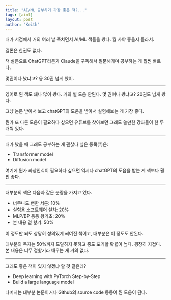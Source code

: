 ```yaml
---
title: "AI/ML 공부하기 가장 좋은 책?..."
tags: [aiml]
layout: post
author: "Keith"
---
```


내가 서점에서 거의 여러 날 죽치면서 AI/ML 책들을 봤다. 뭘 사야 좋을지 몰라서.

결론은 한권도 없다. 

책 살돈으로 ChatGPT라든가 Claude을 구독해서 질문해가며 공부하는 게 훨씬 빠르다.

몇권이나 봤냐고? 응 30권 넘게 봤어.

----

영어로 된 책도 꽤나 많이 봤다. 거의 별 도움 안된다. 몇 권이나 봤냐고? 20권도 넘게 봤다.

그냥 논문 받아서 보고 chatGPT의 도움을 받아서 실험해보는 게 가장 좋다.

뭔가 또 다른 도움이 필요하다 싶으면 유튜브를 찾아보면 그래도 쓸만한 강좌들이 한 두 개씩 있다.

-----

내가 봤을 때 그래도 공부하는 게 괜찮다 싶은 종목(?)은:

- Transformer model
- Diffusion model

여기에 뭔가 화상인식이 필요하다 싶으면 역시나 chatGPT의 도움을 받는 게 책보다 훨씬 좋다.

--- 

대부분의 책은 다음과 같은 분량을 가지고 있다.

- 너무나도 뻔한 서론: 10%
- 실험용 소프트웨어 설치: 20%
- MLP/BP 등등 왕기초: 20%
- 본 내용 겉 핥기: 50%

이 정도만 되도 상당히 성의있게 씌여진 책이고, 대부분은 이 정도도 안된다. 

대부분의 독자는 50%까지 도달하지 못하고 중도 포기할 확률이 높다. 굉장히 지겹다.
본 내용은 너무 겉핥기라 배우는 게 거의 없다. 

----

그래도 좋은 책이 있지 않겠냐 할 것 같은데?

- Deep learning with PyTorch Step-by-Step
- Build a large language model

나머지는 대부분 논문이거나 Github의 source code 등등이 찐 도움이 된다.

